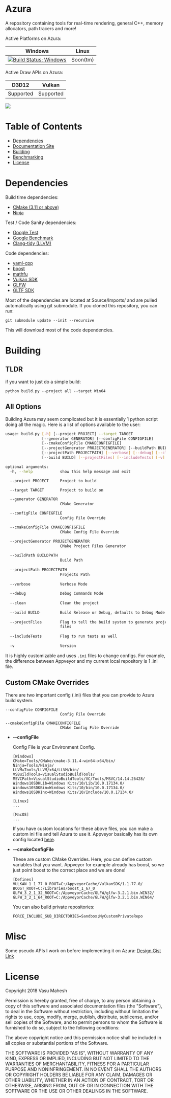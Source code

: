 
Azura
=================

A repository containing tools for real-time rendering, general C++, memory allocators, path tracers and more!

Active Platforms on Azura:

| Windows        | Linux        |
| ------------- |:-------------:|
| [![Build Status: Windows](https://ci.appveyor.com/api/projects/status/github/vasumahesh1/azura)](https://ci.appveyor.com/project/vasumahesh1/azura) | Soon(tm) |


Active Draw APIs on Azura:

| D3D12         | Vulkan        |
|:-------------:|:-------------:|
| Supported     | Supported        |

![](https://github.com/vasumahesh1/azura/raw/dev/Source/Samples/1_ProceduralPlanet/Images/planet_low.gif)

Table of Contents
=================
  * [Dependencies](#dependencies)
  * [Documentation Site](https://vasumahesh1.github.io/azura_docs/)
  * [Building](#building)
  * [Benchmarking](BENCHMARKS.md)
  * [License](#license)

Dependencies
=================

Build time dependencies:
  * [CMake (3.11 or above)](https://cmake.org/)
  * [Ninja](https://ninja-build.org/)

Test / Code Sanity dependencies:
  * [Google Test](https://github.com/google/googletest)
  * [Google Benchmark](https://github.com/google/benchmark)
  * [Clang-tidy (LLVM)](https://llvm.org/)

Code dependencies:
  * [yaml-cpp](https://github.com/jbeder/yaml-cpp)
  * [boost](https://www.boost.org/)
  * [mathfu](https://github.com/google/mathfu)
  * [Vulkan SDK](https://www.lunarg.com/vulkan-sdk/)
  * [GLFW](https://www.glfw.org/)
  * [GLTF SDK](https://github.com/Microsoft/glTF-SDK)

Most of the dependencies are located at Source/Imports/ and are pulled automatically using git submodule. If you cloned this repository, you can run:

```
git submodule update --init --recursive
```

This will download most of the code dependencies.

Building
=================

## TLDR

if you want to just do a simple build:

```
python build.py --project all --target Win64
```

## All Options

Building Azura may seem complicated but it is essentially 1 python script doing all the magic. Here is a list of options available to the user:

```bash
usage: build.py [-h] [--project PROJECT] --target TARGET
                [--generator GENERATOR] [--configFile CONFIGFILE]
                [--cmakeConfigFile CMAKECONFIGFILE]
                [--projectGenerator PROJECTGENERATOR] [--buildPath BUILDPATH]
                [--projectPath PROJECTPATH] [--verbose] [--debug] [--clean]
                [--build BUILD] [--projectFiles] [--includeTests] [-v]

optional arguments:
  -h, --help            show this help message and exit

  --project PROJECT     Project to build

  --target TARGET       Project to build on

  --generator GENERATOR
                        CMake Generator

  --configFile CONFIGFILE
                        Config File Override

  --cmakeConfigFile CMAKECONFIGFILE
                        CMake Config File Override

  --projectGenerator PROJECTGENERATOR
                        CMake Project Files Generator
  
  --buildPath BUILDPATH
                        Build Path
  
  --projectPath PROJECTPATH
                        Projects Path
  
  --verbose             Verbose Mode
  
  --debug               Debug Commands Mode
  
  --clean               Clean the project
  
  --build BUILD         Build Release or Debug, defaults to Debug Mode
  
  --projectFiles        Flag to tell the build system to generate project
                        files
  
  --includeTests        Flag to run tests as well
  
  -v                    Version

```

It is highly customizable and uses `.ini` files to change configs. For example, the difference between Appveyor and my current local repository is 1 .ini file.

## Custom CMake Overrides

There are two important config (.ini) files that you can provide to Azura build system.

```
--configFile CONFIGFILE
                        Config File Override

--cmakeConfigFile CMAKECONFIGFILE
                        CMake Config File Override
```

  * **--configFile**

    Config File is your Environment Config.

    ```
    [Windows]
    CMake=Tools/CMake/cmake-3.11.4-win64-x64/bin/
    Ninja=Tools/Ninja/
    LLVM=Tools/LLVM/x64/LLVM/bin/
    VSBuildTools=VisualStudioBuildTools/
    MSVCPath=VisualStudioBuildTools/VC/Tools/MSVC/14.14.26428/
    Windows10SDKLib=Windows Kits/10/Lib/10.0.17134.0/
    Windows10SDKBin=Windows Kits/10/bin/10.0.17134.0/
    Windows10SDKInc=Windows Kits/10/Include/10.0.17134.0/

    [Linux]
    ...

    [MacOS]
    ...
    ```

    If you have custom locations for these above files, you can make a custom ini file and tell Azura to use it. Appveyor basically has its own config located [here](https://github.com/vasumahesh1/azura/blob/master/External/AppveyorConfig.ini).


  * **--cmakeConfigFile**

    These are custom CMake Overrides. Here, you can define custom variables that you want. Appveyor for example already has boost, so we just point boost to the correct place and we are done!

    ```
    [Defines]
    VULKAN_1_1_77_0_ROOT=C:/AppveyorCache/VulkanSDK/1.1.77.0/
    BOOST_ROOT=C:/Libraries/boost_1_67_0
    GLFW_3_2_1_32_ROOT=C:/AppveyorCache/GLFW/glfw-3.2.1.bin.WIN32/
    GLFW_3_2_1_64_ROOT=C:/AppveyorCache/GLFW/glfw-3.2.1.bin.WIN64/
    ```

    You can also build private repositories:

    ```
    FORCE_INCLUDE_SUB_DIRECTORIES=Sandbox;MyCustomPrivateRepo
    ```

Misc
=================

Some pseudo APIs I work on before implementing it on Azura:
[Design Gist Link](https://gist.github.com/vasumahesh1/08fa44f16daba245574794e18ebd47dd)


License
=================
Copyright 2018 Vasu Mahesh

Permission is hereby granted, free of charge, to any person obtaining a copy of this software and associated documentation files (the "Software"), to deal in the Software without restriction, including without limitation the rights to use, copy, modify, merge, publish, distribute, sublicense, and/or sell copies of the Software, and to permit persons to whom the Software is furnished to do so, subject to the following conditions:

The above copyright notice and this permission notice shall be included in all copies or substantial portions of the Software.

THE SOFTWARE IS PROVIDED "AS IS", WITHOUT WARRANTY OF ANY KIND, EXPRESS OR IMPLIED, INCLUDING BUT NOT LIMITED TO THE WARRANTIES OF MERCHANTABILITY, FITNESS FOR A PARTICULAR PURPOSE AND NONINFRINGEMENT. IN NO EVENT SHALL THE AUTHORS OR COPYRIGHT HOLDERS BE LIABLE FOR ANY CLAIM, DAMAGES OR OTHER LIABILITY, WHETHER IN AN ACTION OF CONTRACT, TORT OR OTHERWISE, ARISING FROM, OUT OF OR IN CONNECTION WITH THE SOFTWARE OR THE USE OR OTHER DEALINGS IN THE SOFTWARE.